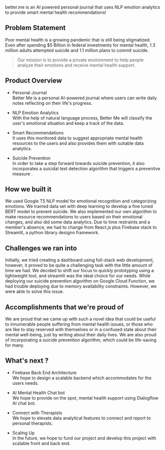 better.me is an AI powered personal journal that uses NLP emotion analytics to provide smart mental health recommendations! 

## Problem Statement
Poor mental health is a growing pandemic that is still being stigmatized. Even after spending $5 Billion in federal investments for mental health, 1.3 million adults attempted suicide and 1.1 million plans to commit suicide. 

> Our mission is to provide a private environment to help people analyze their emotions and receive mental health support.

## Product Overview
- Personal Journal <br>
Better Me is a personal AI-powered journal where users can write daily notes reflecting on their life's progress.

- NLP Emotion Analytics <br>
With the help of natural language process, Better Me will classify the user's emotional situation and keep a track of the data.
 
- Smart Recommendations <br>
It uses this monitored data to suggest appropriate mental health resources to the users and also provides them with suitable data analytics.

- Suicide Prevention <br>
In order to take a step forward towards suicide prevention, it also incorporates a suicidal text detection algorithm that triggers a preventive measure .

## How we built it
We used Google T5 NLP model for emotional recognition and categorizing emotions. We trained data set with deep learning to develop a fine tuned BERT model to prevent suicide. We also implemented our own algorithm to make resource recommendations to users based on their emotional changes, and also did some data analytics. Due to time restraints and a member's absence, we had to change from React.js plus Firebase stack to Streamlit, a python library designn framework. 

## Challenges we ran into
Initially, we tried creating a dashboard using full-stack web development, however, it proved to be quite a challenging task with the little amount of time we had. We decided to shift our focus to quickly prototyping using a lightweight tool, and streamlit was the ideal choice for our needs. While deploying our suicide prevention algorithm on Google Cloud Function, we had trouble deploying due to memory availability constraints. However, we were able to solve this issue.

## Accomplishments that we're proud of
We are proud that we came up with such a novel idea that could be useful to innumerable people suffering from mental health issues, or those who are like to stay reserved with themselves or in a confused state about their mental well-being, just by writing about their daily lives. We are also proud of incorporating a suicide prevention algorithm, which could be life-saving for many.

## What's next ?
- Firebase Back End Architecture <br>
     We hope to design a scalable backend which accommodates for the users needs. 

- AI Mental Health Chat bot <br>
     We hope to provide on the spot, mental health support using Dialogflow AI chat bot.

- Connect with Therapists <br>
     We hope to elevate data analytical features to connect and report to personal therapists.

- Scaling Up <br>
    In the future, we hope to fund our project and develop this project with scalable front and back end. 

